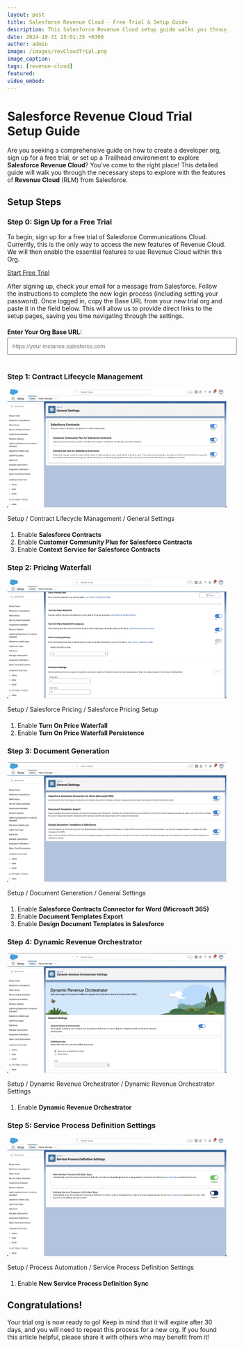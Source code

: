 ```yaml
---
layout: post
title: Salesforce Revenue Cloud - Free Trial & Setup Guide
description: This Salesforce Revenue Cloud setup guide walks you through starting a free trial and configuring essential features like product catalogs, pricing models, and discounting structures. Follow these steps to explore Revenue Cloud’s powerful capabilities in managing revenue lifecycles and customer pricing.
date: 2024-10-31 15:01:35 +0300
author: admin
image: /images/revCloudTrial.png
image_caption: 
tags: [revenue-cloud]
featured:
video_embed: 
---
```

# Salesforce Revenue Cloud Trial Setup Guide

Are you seeking a comprehensive guide on how to create a developer org, sign up for a free trial, or set up a Trailhead environment to explore **Salesforce Revenue Cloud**? You’ve come to the right place! This detailed guide will walk you through the necessary steps to explore with the features of **Revenue Cloud** (RLM) from Salesforce.

## Setup Steps

### Step 0: Sign Up for a Free Trial

To begin, sign up for a free trial of Salesforce Communications Cloud. Currently, this is the only way to access the new features of Revenue Cloud. We will then enable the essential features to use Revenue Cloud within this Org.

<a href="https://www.salesforce.com/form/signup/comms-cloud-learning-trial/" class="button button--primary" target="_blank" rel="noopener noreferrer">
    Start Free Trial
</a>

After signing up, check your email for a message from Salesforce. Follow the instructions to complete the new login process (including setting your password). Once logged in, copy the Base URL from your new trial org and paste it in the field below. This will allow us to provide direct links to the setup pages, saving you time navigating through the settings.

<div style="margin-top: 20px; margin-bottom: 40px;">
  <label for="base-url" style="font-weight: bold;">Enter Your Org Base URL:</label>
  <input type="text" id="base-url" name="base-url" placeholder="https://your-instance.salesforce.com" style="width: 100%; padding: 10px; margin-top: 5px;" onblur="updateUrls()" required>
</div>

### Step 1: Contract Lifecycle Management

![Setting Contract Lifecycle Management](/images/settingsCLM.png)
<div class="dynamicLinkDiv" id="clm-url-container"><a id="clm-url" target="_blank">Setup / Contract Lifecycle Management / General Settings</a></div>

1. Enable **Salesforce Contracts**  
2. Enable **Customer Community Plus for Salesforce Contracts**  
3. Enable **Context Service for Salesforce Contracts**

### Step 2: Pricing Waterfall

![Setting Price Waterfall](/images/settingPriceWaterfall.png)
<div class="dynamicLinkDiv" id="waterfall-url-container"><a id="waterfall-url" target="_blank">Setup / Salesforce Pricing / Salesforce Pricing Setup</a></div>

1. Enable **Turn On Price Waterfall**  
2. Enable **Turn On Price Waterfall Persistence**

### Step 3: Document Generation

![Setting Document Generation](/images/settingsDocGen.png)
<div class="dynamicLinkDiv" id="docgen-url-container"><a id="docgen-url" target="_blank">Setup / Document Generation / General Settings</a></div>

1. Enable **Salesforce Contracts Connector for Word (Microsoft 365)**  
2. Enable **Document Templates Export**  
3. Enable **Design Document Templates in Salesforce**

### Step 4: Dynamic Revenue Orchestrator

![Setting Dynamic Revenue Orchestrator](/images/settingsRevOrch.png)
<div class="dynamicLinkDiv" id="revenue-orch-url-container"><a id="revenue-orch-url" target="_blank">Setup / Dynamic Revenue Orchestrator / Dynamic Revenue Orchestrator Settings</a></div>

1. Enable **Dynamic Revenue Orchestrator**

### Step 5: Service Process Definition Settings

![Setting Service Process Definition Settings](/images/settingsServiceProcess.png)
<div class="dynamicLinkDiv" id="service-process-url-container"><a id="service-process-url" target="_blank">Setup / Process Automation / Service Process Definition Settings</a></div>

1. Enable **New Service Process Definition Sync**

## Congratulations!

Your trial org is now ready to go! Keep in mind that it will expire after 30 days, and you will need to repeat this process for a new org. If you found this article helpful, please share it with others who may benefit from it!

<script>
  function updateUrls() {
    const baseUrl = document.getElementById("base-url").value.trim();
    console.log('baseURL: ',baseUrl);
    if (baseUrl) {
      document.getElementById("clm-url").href = `${baseUrl}/lightning/setup/ClmGeneralSettings/home`;
      document.getElementById("clm-url").style.color = 'blue';
      document.getElementById("clm-url").style.textDecoration = 'underline';

      document.getElementById("waterfall-url").href = `${baseUrl}/lightning/setup/CorePricingSetup/home`;
      document.getElementById("waterfall-url").style.color = 'blue';
      document.getElementById("waterfall-url").style.textDecoration = 'underline';

      document.getElementById("docgen-url").href = `${baseUrl}/lightning/setup/GeneralSettings/home`;
      document.getElementById("docgen-url").style.color = 'blue';
      document.getElementById("docgen-url").style.textDecoration = 'underline';

      document.getElementById("revenue-orch-url").href = `${baseUrl}/lightning/setup/DynamicFulfillmentOrchestratorSetupNode/home`;
      document.getElementById("revenue-orch-url").style.color = 'blue';
      document.getElementById("revenue-orch-url").style.textDecoration = 'underline';

      document.getElementById("service-process-url").href = `${baseUrl}/lightning/setup/ServiceProcessPrefSettings/home`;
      document.getElementById("service-process-url").style.color = 'blue';
      document.getElementById("service-process-url").style.textDecoration = 'underline';
    } 
  }
</script>

<style>
  .dynamicLinkDiv{
    margin-bottom: 20px;
  }
</style>
